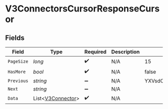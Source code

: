 # V3ConnectorsCursorResponseCursor


## Fields

| Field                                                       | Type                                                        | Required                                                    | Description                                                 | Example                                                     |
| ----------------------------------------------------------- | ----------------------------------------------------------- | ----------------------------------------------------------- | ----------------------------------------------------------- | ----------------------------------------------------------- |
| `PageSize`                                                  | *long*                                                      | :heavy_check_mark:                                          | N/A                                                         | 15                                                          |
| `HasMore`                                                   | *bool*                                                      | :heavy_check_mark:                                          | N/A                                                         | false                                                       |
| `Previous`                                                  | *string*                                                    | :heavy_minus_sign:                                          | N/A                                                         | YXVsdCBhbmQgYSBtYXhpbXVtIG1heF9yZXN1bHRzLol=                |
| `Next`                                                      | *string*                                                    | :heavy_minus_sign:                                          | N/A                                                         |                                                             |
| `Data`                                                      | List<[V3Connector](../../Models/Components/V3Connector.md)> | :heavy_check_mark:                                          | N/A                                                         |                                                             |